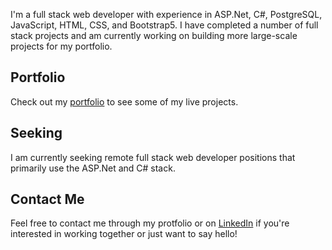 I'm a full stack web developer with experience in ASP.Net, C#, PostgreSQL, JavaScript, HTML, CSS, and Bootstrap5. I have completed a number of full stack projects and am currently working on building more large-scale projects for my portfolio.

## Portfolio
Check out my [portfolio](https://oakesa.netlify.app/) to see some of my live projects.

## Seeking
I am currently seeking remote full stack web developer positions that primarily use the ASP.Net and C# stack.

## Contact Me
Feel free to contact me through my protfolio or on [LinkedIn](https://www.linkedin.com/in/oakesa/) if you're interested in working together or just want to say hello!


<!--
**OakesekAo/OakesekAo** is a ✨ _special_ ✨ repository because its `README.md` (this file) appears on your GitHub profile.

Here are some ideas to get you started:

- 🔭 I’m currently working on ...
- 🌱 I’m currently learning ...
- 👯 I’m looking to collaborate on ...
- 🤔 I’m looking for help with ...
- 💬 Ask me about ...
- 📫 How to reach me: ...
- 😄 Pronouns: ...
- ⚡ Fun fact: ...
-->
